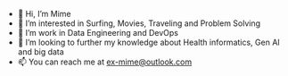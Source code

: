 - 👋 Hi, I’m Mime
- 👀 I’m interested in Surfing, Movies, Traveling and Problem Solving
- 🌱 I’m work in Data Engineering and DevOps
- 💞️ I’m looking to further my knowledge about Health informatics, Gen AI and big data
- 📫 You can reach me at ex-mime@outlook.com

<!---
Mimezzz/Mimezzz is a ✨ special ✨ repository because its `README.md` (this file) appears on your GitHub profile.
You can click the Preview link to take a look at your changes.
--->
